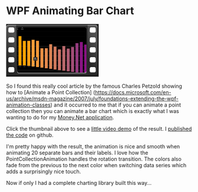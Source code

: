 
# WPF Animating Bar Chart

[![thumb](thumbnail.png)](https://youtu.be/S_ks43d1zGo)

So I found this really cool article by the famous Charles Petzold showing how to [Animate a Point
Collection]
(https://docs.microsoft.com/en-us/archive/msdn-magazine/2007/july/foundations-extending-the-wpf-animation-classes)
and it occurred to me that if you can animate a point collection then you can animate a bar chart
which is exactly what I was wanting to do for my [Money.Net
application](http://lovettsoftware.com/#posts/mymoney.net/).

Click the thumbnail above to see a [little video demo](https://youtu.be/S_ks43d1zGo) of the result.  I [published the code](https://github.com/clovett/tools/tree/master/WpfAnimatingBarChart) on github.

I'm pretty happy with the result, the animation is nice and smooth when
animating 20 separate bars and their labels.  I love how the PointCollectionAnimation handles the rotation transition.  The colors
also fade from the previous to the next color when switching data series
which adds a surprisingly nice touch.

Now if only I had a complete charting library built this way...